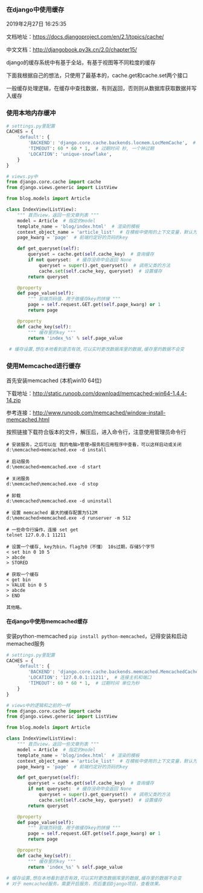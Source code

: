 ### 在django中使用缓存

2019年2月27日 16:25:35

文档地址：https://docs.djangoproject.com/en/2.1/topics/cache/

中文文档：http://djangobook.py3k.cn/2.0/chapter15/

django的缓存系统中有基于全站，有基于视图等不同粒度的缓存

下面我根据自己的想法，只使用了最基本的，cache.get和cache.set两个接口

一般缓存处理逻辑，在缓存中查找数据，有则返回，否则则从数据库获取数据并写入缓存

### 使用本地内存缓冲

```python
# settings.py里配置
CACHES = {
    'default': {
        'BACKEND': 'django.core.cache.backends.locmem.LocMemCache',  # 本地内存缓存
        'TIMEOUT': 60 * 60 * 1,  # 过期时间 秒, 一个钟过期
        'LOCATION': 'unique-snowflake',
    }
}

# views.py中
from django.core.cache import cache
from django.views.generic import ListView

from blog.models import Article

class IndexView(ListView):
    """ 首页view，返回一些文章列表 """
    model = Article  # 指定的model
    template_name = 'blog/index.html'  # 渲染的模板
    context_object_name = 'article_list'  # 在模板中使用的上下文变量，默认为 object_list
    page_kwarg = 'page'  # 前端约定好的页码的key

    def get_queryset(self):
        queryset = cache.get(self.cache_key)  # 查询缓存
        if not queryset:  # 缓存没命中会返回 None
            queryset = super().get_queryset()  # 调用父类的方法
            cache.set(self.cache_key, queryset)  # 设置缓存
        return queryset

    @property
    def page_value(self):
        """ 前端页码值，用于做缓存key的拼接 """
        page = self.request.GET.get(self.page_kwarg) or 1
        return page

    @property
    def cache_key(self):
        """ 缓存里的key """
        return 'index_%s' % self.page_value
    
 # 缓存设置,想在本地看到是否有效,可以实时更改数据库里的数据,缓存里的数据不会变
```



### 使用Memcached进行缓存

首先安装memcached (本机win10 64位)

下载地址：http://static.runoob.com/download/memcached-win64-1.4.4-14.zip

参考连接：http://www.runoob.com/memcached/window-install-memcached.html

按照链接下载符合版本的文件，解压后，进入命令行，注意使用管理员命令行

```
# 安装服务，之后可以在 我的电脑>管理>服务和应用程序中查看，可以这样启动或关闭
d:\memcached>memcached.exe -d install

# 启动服务
d:\memcached>memcached.exe -d start

# 关闭服务
d:\memcached\memcached.exe -d stop

# 卸载
d:\memcached\memcached.exe -d uninstall

# 设置 memcached 最大的缓存配置为512M
d:\memcached>memcached.exe -d runserver -m 512
```

```shell
# 一些命令行操作，连接 set get
telnet 127.0.0.1 11211

# 设置一个缓存, key为bin，flag为0（不懂） 10s过期，存储5个字节
< set bin 0 10 5
> abcde
> STORED

# 获取一个缓存
< get bin
> VALUE bin 0 5
> abcde
> END

其他略。
```





#### 在django中使用memcached缓存

安装python-memcached `pip install python-memcached`，记得安装和启动memached服务

```python
# settings.py里配置
CACHES = {
    'default': {
        'BACKEND': 'django.core.cache.backends.memcached.MemcachedCache',
        'LOCATION': '127.0.0.1:11211',  # 连接主机和端口
        'TIMEOUT': 60 * 60 * 1,  # 过期时间 单位为秒
    }
}

# views中的逻辑和之前的一样
from django.core.cache import cache
from django.views.generic import ListView

from blog.models import Article

class IndexView(ListView):
    """ 首页view，返回一些文章列表 """
    model = Article  # 指定的model
    template_name = 'blog/index.html'  # 渲染的模板
    context_object_name = 'article_list'  # 在模板中使用的上下文变量，默认为 object_list
    page_kwarg = 'page'  # 前端约定好的页码的key

    def get_queryset(self):
        queryset = cache.get(self.cache_key)  # 查询缓存
        if not queryset:  # 缓存没命中会返回 None
            queryset = super().get_queryset()  # 调用父类的方法
            cache.set(self.cache_key, queryset)  # 设置缓存
        return queryset

    @property
    def page_value(self):
        """ 前端页码值，用于做缓存key的拼接 """
        page = self.request.GET.get(self.page_kwarg) or 1
        return page

    @property
    def cache_key(self):
        """ 缓存里的key """
        return 'index_%s' % self.page_value
    
# 缓存设置,想在本地看到是否有效,可以实时更改数据库里的数据,缓存里的数据不会变
# 对于 memcached服务，需要开启服务，而后重启Django项目，查看效果。
```
